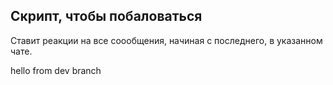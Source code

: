 ## Скрипт, чтобы побаловаться

Ставит реакции на все соообщения, начиная с последнего, в указанном чате.

hello from dev branch